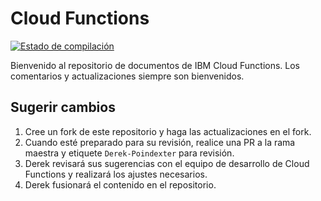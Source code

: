 # Cloud Functions

[![Estado de compilación](https://travis.ibm.com/BlueMix-Fabric/bluewhisk-docs.svg?token=Rt7qrw9ADrkv4kFiywCq&branch=master)](https://travis.ibm.com/BlueMix-Fabric/bluewhisk-docs)

Bienvenido al repositorio de documentos de IBM Cloud Functions. Los comentarios y actualizaciones siempre son bienvenidos.





## Sugerir cambios

1. Cree un fork de este repositorio y haga las actualizaciones en el fork.
2. Cuando esté preparado para su revisión, realice una PR a la rama maestra y etiquete `Derek-Poindexter` para revisión.
3. Derek revisará sus sugerencias con el equipo de desarrollo de Cloud Functions y realizará los ajustes necesarios.
4. Derek fusionará el contenido en el repositorio.




